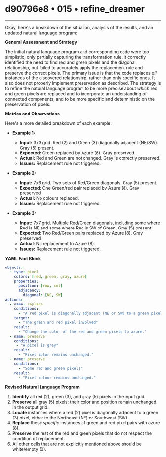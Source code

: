 # d90796e8 • 015 • refine_dreamer

---
Okay, here's a breakdown of the situation, analysis of the results, and an updated natural language program:

**General Assessment and Strategy**

The initial natural language program and corresponding code were too simplistic, only partially capturing the transformation rule. It correctly identified the need to find red and green pixels and the diagonal relationship, but failed to accurately apply the replacement rule and preserve the correct pixels. The primary issue is that the code replaces *all* instances of the discovered relationship, rather than only specific ones. It also does not properly implement preservation as described. The strategy is to refine the natural language program to be more precise about *which* red and green pixels are replaced and to incorporate an understanding of connected components, and to be more specific and deterministic on the preservation of pixels.

**Metrics and Observations**

Here's a more detailed breakdown of each example:

*   **Example 1:**
    *   **Input:** 3x3 grid. Red (2) and Green (3) diagonally adjacent (NE/SW). Gray (5) present.
    *   **Expected:** Green replaced by Azure (8). Gray preserved.
    *   **Actual:** Red and Green are not changed. Gray is correctly preserved.
    *   **Issues:** Replacement rule not triggered.
*   **Example 2:**
    *   **Input:** 7x6 grid. Two sets of Red/Green diagonals. Gray (5) present.
    *   **Expected:** One Green/red pair replaced by Azure (8). Gray preserved.
    *   **Actual:** No colours replaced.
    *    **Issues:** Replacement rule not triggered.

*   **Example 3:**
    *   **Input:** 7x7 grid. Multiple Red/Green diagonals, including some where Red is NE and some where Red is SW of Green. Gray (5) present.
    *   **Expected:** Two Red/Green pairs replaced by Azure (8). Gray preserved.
    *   **Actual**: No replacement to Azure (8).
    *   **Issues:** Replacement rule not triggered.

**YAML Fact Block**

```yaml
objects:
  - type: pixel
    colors: [red, green, gray, azure]
    properties:
      position: [row, col]
      adjacency:
        diagonal: [NE, SW]
actions:
  - name: replace
    conditions:
      - "A red pixel is diagonally adjacent (NE or SW) to a green pixel."
    target:
      - "The green and red pixel involved"
    result:
      - "Change the color of the red and green pixels to azure."
  - name: preserve
    conditions:
     - "A pixel is grey"
    result:
      - "Pixel color remains unchanged."
  - name: preserve
    conditions:
      - "Some red and green pixels"
    result:
      - "Pixel colour remains unchanged."
```

**Revised Natural Language Program**

1.  **Identify** all red (2), green (3), and gray (5) pixels in the input grid.
2.  **Preserve** all gray (5) pixels; their color and position remain unchanged in the output grid.
3.  **Locate** instances where a red (2) pixel is diagonally adjacent to a green (3) pixel, either to the Northeast (NE) or Southwest (SW).
4.  **Replace** these *specific* instances of green and red pixel pairs with azure (8).
5. **Preserve** the rest of the red and green pixels that do not respect the condition of replacement.
6.  All other cells that are not explicitly mentioned above should be white/empty (0).


